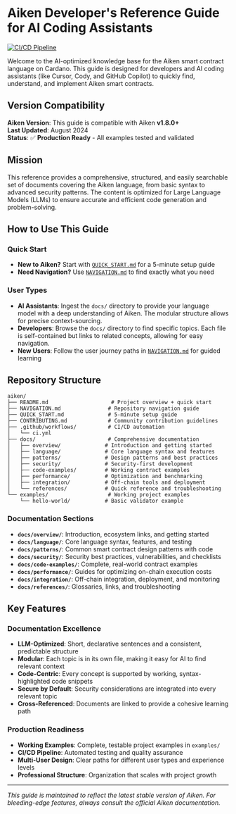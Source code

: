 # Aiken Developer's Reference Guide for AI Coding Assistants

[![CI/CD Pipeline](https://github.com/Jimmyh-world/Aiken-ref-guide/workflows/CI/CD%20Pipeline/badge.svg)](https://github.com/Jimmyh-world/Aiken-ref-guide/actions)

Welcome to the AI-optimized knowledge base for the Aiken smart contract language on Cardano. This guide is designed for developers and AI coding assistants (like Cursor, Cody, and GitHub Copilot) to quickly find, understand, and implement Aiken smart contracts.

## Version Compatibility

**Aiken Version**: This guide is compatible with Aiken **v1.8.0+**  
**Last Updated**: August 2024  
**Status**: ✅ **Production Ready** - All examples tested and validated

## Mission

This reference provides a comprehensive, structured, and easily searchable set of documents covering the Aiken language, from basic syntax to advanced security patterns. The content is optimized for Large Language Models (LLMs) to ensure accurate and efficient code generation and problem-solving.

## How to Use This Guide

### **Quick Start**

- **New to Aiken?** Start with [`QUICK_START.md`](QUICK_START.md) for a 5-minute setup guide
- **Need Navigation?** Use [`NAVIGATION.md`](NAVIGATION.md) to find exactly what you need

### **User Types**

- **AI Assistants**: Ingest the `docs/` directory to provide your language model with a deep understanding of Aiken. The modular structure allows for precise context-sourcing.
- **Developers**: Browse the `docs/` directory to find specific topics. Each file is self-contained but links to related concepts, allowing for easy navigation.
- **New Users**: Follow the user journey paths in [`NAVIGATION.md`](NAVIGATION.md) for guided learning

## Repository Structure

```
aiken/
├── README.md                    # Project overview + quick start
├── NAVIGATION.md               # Repository navigation guide
├── QUICK_START.md              # 5-minute setup guide
├── CONTRIBUTING.md             # Community contribution guidelines
├── .github/workflows/          # CI/CD automation
│   └── ci.yml
├── docs/                       # Comprehensive documentation
│   ├── overview/              # Introduction and getting started
│   ├── language/              # Core language syntax and features
│   ├── patterns/              # Design patterns and best practices
│   ├── security/              # Security-first development
│   ├── code-examples/         # Working contract examples
│   ├── performance/           # Optimization and benchmarking
│   ├── integration/           # Off-chain tools and deployment
│   └── references/            # Quick reference and troubleshooting
└── examples/                   # Working project examples
    └── hello-world/           # Basic validator example
```

### **Documentation Sections**

- **`docs/overview/`**: Introduction, ecosystem links, and getting started
- **`docs/language/`**: Core language syntax, features, and testing
- **`docs/patterns/`**: Common smart contract design patterns with code
- **`docs/security/`**: Security best practices, vulnerabilities, and checklists
- **`docs/code-examples/`**: Complete, real-world contract examples
- **`docs/performance/`**: Guides for optimizing on-chain execution costs
- **`docs/integration/`**: Off-chain integration, deployment, and monitoring
- **`docs/references/`**: Glossaries, links, and troubleshooting

## Key Features

### **Documentation Excellence**

- **LLM-Optimized**: Short, declarative sentences and a consistent, predictable structure
- **Modular**: Each topic is in its own file, making it easy for AI to find relevant context
- **Code-Centric**: Every concept is supported by working, syntax-highlighted code snippets
- **Secure by Default**: Security considerations are integrated into every relevant topic
- **Cross-Referenced**: Documents are linked to provide a cohesive learning path

### **Production Readiness**

- **Working Examples**: Complete, testable project examples in `examples/`
- **CI/CD Pipeline**: Automated testing and quality assurance
- **Multi-User Design**: Clear paths for different user types and experience levels
- **Professional Structure**: Organization that scales with project growth

---

_This guide is maintained to reflect the latest stable version of Aiken. For bleeding-edge features, always consult the official Aiken documentation._
